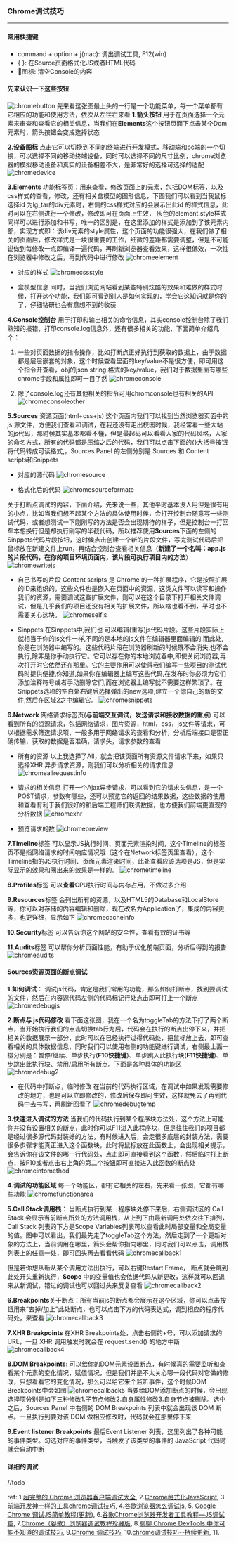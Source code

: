 ### Chrome调试技巧

***

#### 常用快捷键
- command + option + j(mac): 调出调试工具, F12(win)
- { }: 在Source页面格式化JS或者HTML代码
- 🚫图标: 清空Console的内容



#### 先来认识一下这些按钮
![chromebutton](../images/chromebutton.png)
先来看这张图最上头的一行是一个功能菜单，每一个菜单都有它相应的功能和使用方法，依次从左往右来看
**1.箭头按钮**
用于在页面选择一个元素来审查和查看它的相关信息，当我们在**Elements**这个按钮页面下点击某个Dom元素时，箭头按钮会变成选择状态


**2.设备图标**
点击它可以切换到不同的终端进行开发模式，移动端和pc端的一个切换，可以选择不同的移动终端设备，同时可以选择不同的尺寸比例，chrome浏览器的模拟移动设备和真实的设备相差不大，是非常好的选择可选择的适配
![chromedevice](../images/chromedevice.png)


**3.Elements** 功能标签页：用来查看，修改页面上的元素，包括DOM标签，以及css样式的查看，修改，还有相关盒模型的图形信息，下图我们可以看到当我鼠标选择id 为lg_tar的div元素时，右侧的css样式对应的会展示出此id 的样式信息，此时可以在右侧进行一个修改，修改即可在页面上生效， 灰色的element.style样式同样可以进行添加和书写，唯一的区别是，在这里添加的样式是添加到了该元素内部，实现方式即：该div元素的style属性，这个页面的功能很强大，在我们做了相关的页面后，修改样式是一块很重要的工作，细微的差距都需要调整，但是不可能说做到每修改一点即编译一遍代码，再刷新浏览器查看效果，这样很低效，一次性在浏览器中修改之后，再到代码中进行修改
![chromeelement](../images/chromeelement.png)

- 对应的样式
![chromecssstyle](../images/chromecssstyle.png)

- 盒模型信息
同时，当我们浏览网站看到某些特别炫酷的效果和难做的样式时候，打开这个功能，我们即可看到别人是如何实现的，学会它这知识就是你的了，仔细钻研也会有意想不到的收获


**4.Console控制台**
用于打印和输出相关的命令信息，其实console控制台除了我们熟知的报错，打印console.log信息外，还有很多相关的功能，下面简单介绍几个：
1. 一些对页面数据的指令操作，比如打断点正好执行到获取的数据上，由于数据都是层层嵌套的对象，这个时候查看里面的key/value不是很方便，即可用这个指令开查看，obj的json string 格式的key/value，我们对于数据里面有哪些chrome字段和属性即可一目了然
![chromeconsole](../images/chromeconsole.png)

2. 除了console.log还有其他相关的指令可用chromconsole也有相关的API
![chromeconsoleother](../images/chromeconsoleother.png)


**5.Sources** 资源页面(html+css+js)
这个页面内我们可以找到当然浏览器页面中的js 源文件，方便我们查看和调试，在我还没有走出校园时候，我经常看一些大站的js代码，那时候其实基本都看不懂，但是最起码可以看看人家的代码风格，人家的命名方式，所有的代码都是压缩之后的代码，我们可以点击下面的{}大括号按钮将代码转成可读格式,，Sources Panel 的左侧分别是 Sources 和 Content scripts和Snippets

- 对应的源代码
![chromesource](../images/chromesource.png)

- 格式化后的代码
![chromesourceformate](../images/chromesourceformate.png)

关于打断点调试的内容，下面介绍，先来说一些，其他平时基本没人用但是很有用的小点，比如当我们想不起某个方法的具体使用时候，会打开控制台随意写一些测试代码，或者想测试一下刚刚写的方法是否会出现期待的样子，但是控制台一打回车本想换行但是却执行刚写的半截代码，所以推荐使用**Sources**下面的左侧的Sinppets代码片段按钮，这时候点击创建一个新的片段文件，写完测试代码后把鼠标放在新建文件上run，再结合控制台查看相关信息（**新建了一个名叫：app.js的片段代码，在你的项目环境页面内，该片段可执行项目内的方法**）
![chromewritejs](../images/chromewritejs.png)

- 自己书写的片段
Content scripts 是 Chrome 的一种扩展程序，它是按照扩展的ID来组织的，这些文件也是嵌入在页面中的资源，这类文件可以读写和操作我们的资源，需要调试这些扩展文件，则可以在这个目录下打开相关文件调试，但是几乎我们的项目还没有相关的扩展文件，所以啥也看不到，平时也不需要关心这块。
![chromeselfjs](../images/chromeselfjs.png)

- Sinppets
在Sinppets中,我们也 可以编辑(重写)js代码片段。这些片段实际上就相当于你的js文件一样,不同的是本地的js文件在编辑器里面编辑的,而此处,你是在浏览器中编写的。这些代码片段在浏览器刷新的时候既不会消失,也不会执行,除非是你手动执行它。它可以存在你的本地浏览器中,即使关闭浏览器,再次打开时它依然还在那里。它的主要作用可以使得我们编写一些项目的测试代码时提供便捷,你知道,如果你在编辑器上编写这些代码,在发布时你必须为它们添加注释符号或者手动删除它们,而在浏览器上编写就不需要这样繁琐了。在Snippets选项的空白处右键后选择弹出的new选项,建立一个你自己的新的文件,然后在区域2之中编辑它。
![chromesnippets](../images/chromesnippets.jpg)


**6.Network** 网络请求标签页(**与前端交互调试，发送请求和接收数据的重点**)
可以看到所有的资源请求，包括网络请求，图片资源，html，css，js文件等请求，可以根据需求筛选请求项，一般多用于网络请求的查看和分析，分析后端接口是否正确传输，获取的数据是否准确，请求头，请求参数的查看

- 所有的资源
以上我选择了All，就会把该页面所有资源文件请求下来，如果只选择XHR 异步请求资源，则我们可以分析相关的请求信息
![chromeallrequestinfo](../images/chromeallrequestinfo.png)

- 请求的相关信息
打开一个Ajax异步请求，可以看到它的请求头信息，是一个POST请求，参数有哪些，还可以预览它的返回的结果数据，这些数据的使用和查看有利于我们很好的和后端工程师们联调数据，也方便我们前端更直观的分析数据
![chromexhr](../images/chromexhr.png)

- 预览请求的数
![chromepreview](../images/chromepreview.png)

**7.Timeline**标签
可以显示JS执行时间、页面元素渲染时间，这个Timeline的标签页不是指网络请求的时间响应情况哦（这个在Network标签页里查看），这个Timeline指的JS执行时间、页面元素渲染时间，此处查看应该选项是JS，但是实际显示的效果和圈出来的效果是一样的。
![chrometimeline](../images/chrometimeline.jpg)

**8.Profiles**标签
可以**查看**CPU执行时间与内存占用，不做过多介绍


**9.Resources**标签
会列出所有的资源，以及HTML5的Database和LocalStore等，你可以对存储的内容编辑和删除，现在改名为Application了，集成的内容更多，也更详细，显示如下
![chromecacheinfo](../images/chromecacheinfo.jpg)


**10.Security**标签
可以告诉你这个网站的安全性，查看有效的证书等


**11.Audits**标签
可以帮你分析页面性能，有助于优化前端页面，分析后得到的报告
![chromeaudits](../images/chromeaudits.png)



#### Sources资源页面的断点调试
**1.如何调试**：
调试js代码，肯定是我们常用的功能，那么如何打断点，找到要调试的文件，然后在内容源代码左侧的代码标记行处点击即可打上一个断点
![chromedebugjs](../images/chromedebugjs.png)


**2.断点与 js代码修改**
看下面这张图，我在一个名为toggleTab的方法下打了两个断点，当开始执行我们的点击切换tab行为后，代码会在执行的断点出停下来，并把相关的数据展示一部分，此时可以在已经执行过得代码处，把鼠标放上去，即可查看相关的具体数据信息，同时我们可以使用右侧的功能键进行调试，右侧最上面一排分别是：暂停/继续、单步执行(**F10快捷键**)、单步跳入此执行块(**F11快捷键**)、单步跳出此执行块、禁用/启用所有断点。下面是各种具体的功能区
![chromedebug2](../images/chromedebug2.png)

- 在代码中打断点，临时修改
在当前的代码执行区域，在调试中如果发现需要修改的地方，也是可以立即修改的，修改后保存即可生效，这样就免去了再到代码中去书写，再刷新回看了
![chromedebugtemp](../images/chromedebugtemp.png)


**3.快速进入调试的方法**
当我们的代码执行到某个程序块方法处，这个方法上可能你并没有设置相关的断点，此时你可以F11进入此程序块，但是往往我们的项目都是经过很多源代码封装好的方法，有时候进入后，会走很多底层的封装方法，需要很多步骤才能真正进入这个函数块，此时将鼠标放在此函数上，会出现相关提示，会告诉你在该文件的哪一行代码处，点击即可直接看到这个函数，然后临时打上断点，按F10或者点击右上角的第二个按钮即可直接进入此函数的断点处
![chromeintomethod](../images/chromeintomethod.png)


**4.调试的功能区域**
每一个功能区，都有它相关的左右，先来看一张图，它都有哪些功能
![chromefunctionarea](../images/chromefunctionarea.png)


**5.Call Stack调用栈**：
当断点执行到某一程序块处停下来后，右侧调试区的 Call Stack 会显示当前断点所处的方法调用栈，从上到下由最新调用处依次往下排列，Call Stack 列表的下方是Scope Variables列表可以查看此时局部变量和全局变量的值。图中可以看出，我们最先走了toggleTab这个方法，然后走到了一个更新对象的方法上，当前调用在哪里，箭头会帮你指向哪里，同时我们可以点击，调用栈列表上的任意一处，即可回头再去看看代码
![chromecallback1](../images/chromecallback1.png)

但是若你想从新从某个调用方法出执行，可以右键Restart Frame， 断点就会跳到此处开头重新执行，**Scope** 中的变量值也会依据代码从新更改，这样就可以回退来从新调试，错过的调试也可以回过头来反复查看
![chromecallback2](../images/chromecallback2.png)


**6.Breakpoints**关于断点：所有当前js的断点都会展示在这个区域，你可以点击按钮用来“去掉/加上”此处断点，也可以点击下方的代码表达式，调到相应的程序代码处，来查看
![chromecallback3](../images/chromecallback3.png)


**7.XHR Breakpoints**
在XHR Breakpoints处，点击右侧的+号，可以添加请求的URL，一旦 XHR 调用触发时就会在 request.send() 的地方中断
![chromecallback4](../images/chromecallback4.png)


**8.DOM Breakpoints:**
可以给你的DOM元素设置断点，有时候真的需要监听和查看某个元素的变化情况，赋值情况，但是我们并是不太关心哪一段代码对它做的修改，只想看看它的变化情况，那么可以给它来个监听事件，这个时候DOM Breakpoints中会如图
![chromecallback5](../images/chromecallback5.png)
当要给DOM添加断点的时候，会出现选择项分别是如下三种修改1.子节点修改2.自身属性修改3.自身节点被删除。选中之后，Sources Panel 中右侧的 DOM Breakpoints 列表中就会出现该 DOM 断点。一旦执行到要对该 DOM 做相应修改时，代码就会在那里停下来


**9.Event listener Breakpoints** 
最后Event Listener 列表，这里列出了各种可能的事件类型。勾选对应的事件类型，当触发了该类型的事件的 JavaScript 代码时就会自动中断



#### 详细的调试
//todo



ref:
1.[超完整的 Chrome 浏览器客户端调试大全](http://web.jobbole.com/89344/),   2.[Chrome格式化JavaScript](https://www.cnblogs.com/chucklu/p/9101066.html),   3.[前端开发神一样的工具chrome调试技巧](https://blog.csdn.net/nanjingshida/article/details/72775687),   4.[谷歌浏览器怎么调试js](https://www.cnblogs.com/hongmaju/p/5115801.html),  5. [Google Chrome 调试JS简单教程(更新)](https://www.cnblogs.com/mq0036/p/3850035.html),   6.[谷歌Chrome浏览器开发者工具教程—JS调试篇](https://blog.csdn.net/cyyax/article/details/51242720),   7.[Chrome（谷歌）浏览器调试教程珍藏版](https://blog.csdn.net/milogenius/article/details/78897745),   8.[聊聊 Chrome DevTools 中你可能不知道的调试技巧](http://web.jobbole.com/95089/),   9.[Chrome 调试技巧](http://web.jobbole.com/95178/),   10.[chrome调试技巧--持续更新](https://www.cnblogs.com/freeyiyi1993/p/3620670.html),   11.
